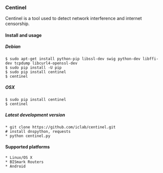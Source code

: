### Centinel

Centinel is a tool used to detect network interference and internet
censorship.

#### Install and usage
##### Debian
    $ sudo apt-get install python-pip libssl-dev swig python-dev libffi-dev tcpdump libcurl4-openssl-dev
    $ sudo pip install -U pip
    $ sudo pip install centinel
    $ centinel

##### OSX
    $ sudo pip install centinel
    $ centinel

##### Latest development version
    * git clone https://github.com/iclab/centinel.git
    # install dnspython, requests
    * python centinel.py

#### Supported platforms

    * Linux/OS X
    * BISmark Routers
    * Android
